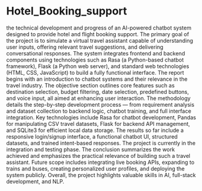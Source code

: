 # Hotel_Booking_support

the technical development and progress of an AI-powered chatbot system designed to provide hotel and flight booking support. The primary goal of the project is to simulate a virtual travel assistant capable of understanding user inputs, offering relevant travel suggestions, and delivering conversational responses. The system integrates frontend and backend components using technologies such as Rasa (a Python-based chatbot framework), Flask (a Python web server), and standard web technologies (HTML, CSS, JavaScript) to build a fully functional interface.
The report begins with an introduction to chatbot systems and their relevance in the travel industry. The objective section outlines core features such as destination selection, budget filtering, date selection, predefined buttons, and voice input, all aimed at enhancing user interaction. The methodology details the step-by-step development process — from requirement analysis and dataset collection to backend logic, chatbot training, and full interface integration.
Key technologies include Rasa for chatbot development, Pandas for manipulating CSV travel datasets, Flask for backend API management, and SQLite3 for efficient local data storage. The results so far include a responsive login/signup interface, a functional chatbot UI, structured datasets, and trained intent-based responses. The project is currently in the integration and testing phase.
The conclusion summarizes the work achieved and emphasizes the practical relevance of building such a travel assistant. Future scope includes integrating live booking APIs, expanding to trains and buses, creating personalized user profiles, and deploying the system publicly. Overall, the project highlights valuable skills in AI, full-stack development, and NLP.
